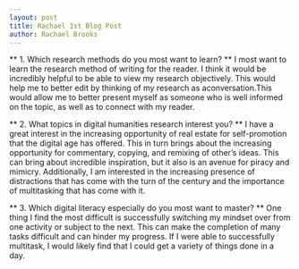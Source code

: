 ```yaml
---
layout: post
title: Rachael 1st Blog Post
author: Rachael Brooks
---
```


** 1. Which research methods do you most want to learn? **
I most want to learn the research method of writing for the reader. 
I think it would be incredibly helpful to be able to view my research objectively. This would help me to better edit 
by thinking of my research as aconversation.This would allow me to better present myself as someone who is well informed on the topic,
as well as to connect with my reader.

** 2. What topics in digital humanities research interest you? ** 
I have a great interest in the increasing opportunity of real estate for self-promotion that the digital age has offered. 
This in turn brings about the increasing opportunity for commentary, copying, and remixing of other’s ideas. 
This can bring about incredible inspiration, but it also is an avenue for piracy and mimicry. 
Additionally, I am interested in the increasing presence of distractions that has come with the turn of the century 
and the importance of multitasking that has come with it.

** 3. Which digital literacy especially do you most want to master? **
One thing I find the most difficult is successfully switching my mindset over from one activity or subject to the next. 
This can make the completion of many tasks difficult and can hinder my progress. 
If I were able to successfully multitask, I would likely find that I could get a variety of things done in a day.
